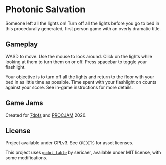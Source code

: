 # Photonic Salvation

Someone left all the lights on! Turn off all the lights before you go to bed in this procedurally generated, first person game with an overly dramatic title.

## Gameplay

WASD to move. Use the mouse to look around. Click on the lights while looking at them to turn them on or off. Press spacebar to toggle your flashlight.

Your objective is to turn off all the lights and return to the floor with your bed in as little time as possible. Time spent with your flashlight on counts against your score. See in-game instructions for more details.

## Game Jams

Created for [7dpfs](https://itch.io/jam/7dfps-2020) and [PROCJAM](https://itch.io/jam/procjam) 2020.

## License

Project available under GPLv3. See `CREDITS` for asset licenses.

This project uses [`godot_table`](https://github.com/sericaer/godot_table) by sericaer, available under MIT license, with some modifications.
